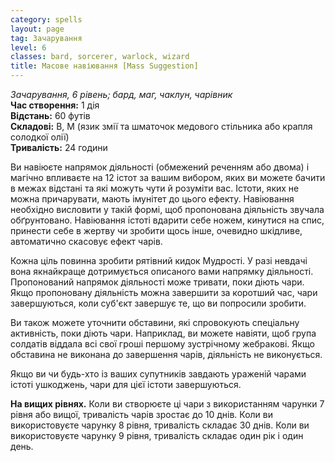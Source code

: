 ```yaml
---
category: spells
layout: page
tag: Зачарування
level: 6
classes: bard, sorcerer, warlock, wizard
title: Масове навіювання [Mass Suggestion]
---
```


_Зачарування, 6 рівень; бард, маг, чаклун, чарівник_    
**Час створення:** 1 дія    
**Відстань:** 60 футів    
**Складові:** В, М (язик змії та шматочок медового стільника або крапля солодкої олії)    
**Тривалість:** 24 години    

Ви навіюєте напрямок діяльності (обмежений реченням або двома) і магічно впливаєте на 12 істот за вашим вибором, яких ви можете бачити в межах відстані та які можуть чути й розуміти вас. Істоти, яких не можна причарувати, мають імунітет до цього ефекту. Навіювання необхідно висловити у такій формі, щоб пропонована діяльність звучала обґрунтовано. Навіювання істоті вдарити себе ножем, кинутися на спис, принести себе в жертву чи зробити щось інше, очевидно шкідливе, автоматично скасовує ефект чарів.    

Кожна ціль повинна зробити рятівний кидок Мудрості. У разі невдачі вона якнайкраще дотримується описаного вами напрямку діяльності. Пропонований напрямок діяльності може тривати, поки діють чари. Якщо пропоновану діяльність можна завершити за коротший час, чари завершуються, коли суб'єкт завершує те, що ви попросили зробити.    

Ви також можете уточнити обставини, які спровокують спеціальну активність, поки діють чари. Наприклад, ви можете навіяти, щоб група солдатів віддала всі свої гроші першому зустрічному жебракові. Якщо обставина не виконана до завершення чарів, діяльність не виконується.    

Якщо ви чи будь-хто із ваших супутників завдають ураженій чарами істоті ушкоджень, чари для цієї істоти завершуються.   

**На вищих рівнях.** Коли ви створюєте ці чари з використанням чарунки 7 рівня або вищої, тривалість чарів зростає до 10 днів. Коли ви використовуєте чарунку 8 рівня, тривалість складає 30 днів. Коли ви використовуєте чарунку 9 рівня, тривалість складає один рік і один день. 
